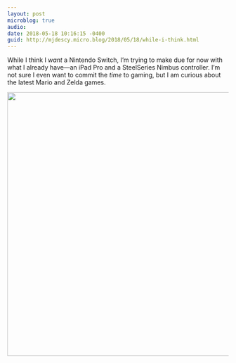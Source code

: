 ```yaml
---
layout: post
microblog: true
audio: 
date: 2018-05-18 10:16:15 -0400
guid: http://mjdescy.micro.blog/2018/05/18/while-i-think.html
---
```

While I think I _want_ a Nintendo Switch, I’m trying to make due for now with what I already have—an iPad Pro and a SteelSeries Nimbus controller. I’m not sure I even want to commit the _time_ to gaming, but I am curious about the latest Mario and Zelda games.

<img src="http://mjdescy.micro.blog/uploads/2018/9800db785e.jpg" width="600" height="600" />
